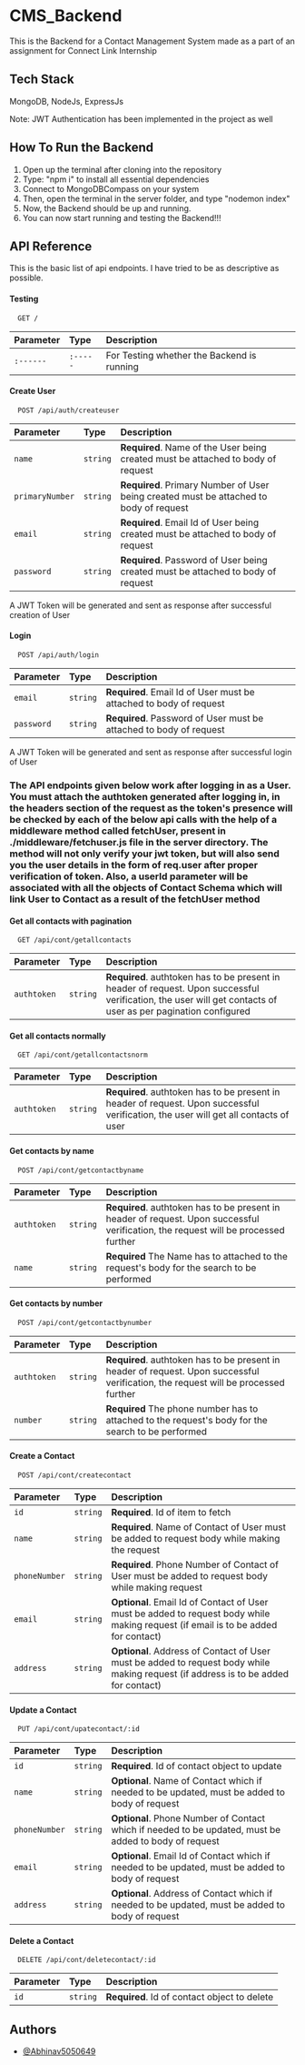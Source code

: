 
# CMS_Backend

This is the Backend for a Contact Management System made as a part of an assignment for Connect Link Internship


## Tech Stack

MongoDB, NodeJs, ExpressJs

Note: JWT Authentication has been implemented in the project as well


## How To Run the Backend

1) Open up the terminal after cloning into the repository
2) Type: "npm i" to install all essential dependencies
3) Connect to MongoDBCompass on your system
4) Then, open the terminal in the server folder,
and type "nodemon index"
5) Now, the Backend should be up and running. 
6) You can now start running and testing the Backend!!! 


## API Reference

This is the basic list of api endpoints. I have tried to be as descriptive as possible. 

#### Testing

```http
  GET /
```

| Parameter | Type     | Description                |
| :-------- | :------- | :------------------------- |
| `:------` | `:-----` | For Testing whether the Backend is running |


#### Create User

```http
  POST /api/auth/createuser
```

| Parameter | Type     | Description                       |
| :-------- | :------- | :-------------------------------- |
| `name`      | `string` | **Required**. Name of the User being created must be attached to body of request |
| `primaryNumber`      | `string` | **Required**. Primary Number of User being created must be attached to body of request |
| `email`      | `string` | **Required**.  Email Id of User being created must be attached to body of request |
| `password`      | `string` | **Required**. Password of User being created must be attached to body of request |

A JWT Token will be generated and sent as response after successful creation of User


#### Login

```http
  POST /api/auth/login
```

| Parameter | Type     | Description                       |
| :-------- | :------- | :-------------------------------- |
| `email`      | `string` | **Required**.  Email Id of User must be attached to body of request |
| `password`      | `string` | **Required**. Password of User must be attached to body of request |

A JWT Token will be generated and sent as response after successful login of User


### The API endpoints given below work after logging in as a User. You must attach the authtoken generated after logging in, in the headers section of the request as the token's presence will be checked by each of the below api calls with the help of a middleware method called fetchUser, present in ./middleware/fetchuser.js file in the server directory. The method will not only verify your jwt token, but will also send you the user details in the form of req.user after proper verification of token. Also, a userId parameter will be associated with all the objects of Contact Schema which will link User to Contact as a result of the fetchUser method


#### Get all contacts with pagination

```http
  GET /api/cont/getallcontacts
```

| Parameter  | Type     | Description                       |
| :--------- | :------- | :-------------------------------- |
| `authtoken`| `string` | **Required**. authtoken has to be present in header of request. Upon successful verification, the user will get contacts of user as per pagination configured |


#### Get all contacts normally

```http
  GET /api/cont/getallcontactsnorm
```

| Parameter  | Type     | Description                       |
| :--------  | :------- | :-------------------------------- |
| `authtoken`| `string` | **Required**. authtoken has to be present in header of request. Upon successful verification, the user will get all contacts of user |


#### Get contacts by name

```http
  POST /api/cont/getcontactbyname
```

| Parameter  | Type     | Description                       |
| :--------  | :------- | :-------------------------------- |
| `authtoken`| `string` | **Required**. authtoken has to be present in header of request. Upon successful verification, the request will be processed further |
| `name`     | `string` | **Required** The Name has to attached to the request's body for the search to be performed |


#### Get contacts by number

```http
  POST /api/cont/getcontactbynumber
```

| Parameter  | Type     | Description                       |
| :--------  | :------- | :-------------------------------- |
| `authtoken`| `string` | **Required**. authtoken has to be present in header of request. Upon successful verification, the request will be processed further |
| `number`     | `string` | **Required** The phone number has to attached to the request's body for the search to be performed |


#### Create a Contact

```http
  POST /api/cont/createcontact
```

| Parameter | Type     | Description                       |
| :-------- | :------- | :-------------------------------- |
| `id`      | `string` | **Required**. Id of item to fetch |
| `name`    | `string` | **Required**. Name of Contact of User must be added to request body while making the request |
| `phoneNumber` | `string` | **Required**. Phone Number of Contact of User must be added to request body while making request |
| `email`   | `string` | **Optional**. Email Id of Contact of User must be added to request body while making request (if email is to be added for contact) |
| `address`   | `string` | **Optional**. Address of Contact of User must be added to request body while making request (if address is to be added for contact) |


#### Update a Contact

```http
  PUT /api/cont/upatecontact/:id
```

| Parameter | Type     | Description                       |
| :-------- | :------- | :-------------------------------- |
| `id`      | `string` | **Required**. Id of contact object to update |
| `name`    | `string` | **Optional**. Name of Contact which if needed to be updated, must be added to body of request |
| `phoneNumber` | `string` | **Optional**. Phone Number of Contact which if needed to be updated, must be added to body of request |
| `email` | `string` | **Optional**. Email Id of Contact which if needed to be updated, must be added to body of request |
| `address` | `string` | **Optional**. Address of Contact which if needed to be updated, must be added to body of request |


#### Delete a Contact

```http
  DELETE /api/cont/deletecontact/:id
```

| Parameter | Type     | Description                       |
| :-------- | :------- | :-------------------------------- |
| `id`      | `string` | **Required**. Id of contact object to delete |


## Authors

- [@Abhinav5050649](https://www.github.com/Abhinav5050649)
